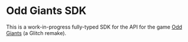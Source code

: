 # Odd Giants SDK

This is a work-in-progress fully-typed SDK for the API for the game [Odd Giants](https://oddgiants.com) (a Glitch remake).
